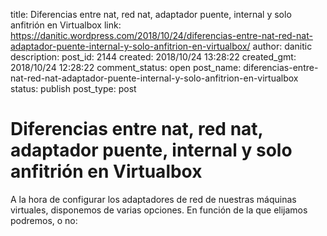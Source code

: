 title: Diferencias entre nat, red nat, adaptador puente, internal y solo anfitrión en Virtualbox
link: https://danitic.wordpress.com/2018/10/24/diferencias-entre-nat-red-nat-adaptador-puente-internal-y-solo-anfitrion-en-virtualbox/
author: danitic
description: 
post_id: 2144
created: 2018/10/24 13:28:22
created_gmt: 2018/10/24 12:28:22
comment_status: open
post_name: diferencias-entre-nat-red-nat-adaptador-puente-internal-y-solo-anfitrion-en-virtualbox
status: publish
post_type: post

# Diferencias entre nat, red nat, adaptador puente, internal y solo anfitrión en Virtualbox

A la hora de configurar los adaptadores de red de nuestras máquinas virtuales, disponemos de varias opciones. En función de la que elijamos podremos, o no: